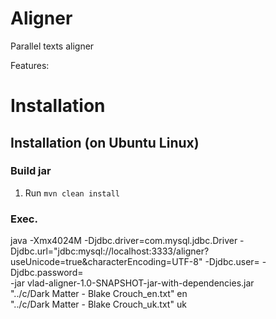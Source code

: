 Aligner
================
Parallel texts aligner

Features:

Installation
============


Installation (on Ubuntu Linux)
------------

### Build jar

1. Run `mvn clean install` 

### Exec.

java -Xmx4024M -Djdbc.driver=com.mysql.jdbc.Driver -Djdbc.url="jdbc:mysql://localhost:3333/aligner?useUnicode=true&characterEncoding=UTF-8" -Djdbc.user=<user> -Djdbc.password=<pwd> \
-jar vlad-aligner-1.0-SNAPSHOT-jar-with-dependencies.jar \
"../c/Dark Matter - Blake Crouch_en.txt" en \
"../c/Dark Matter - Blake Crouch_uk.txt" uk


